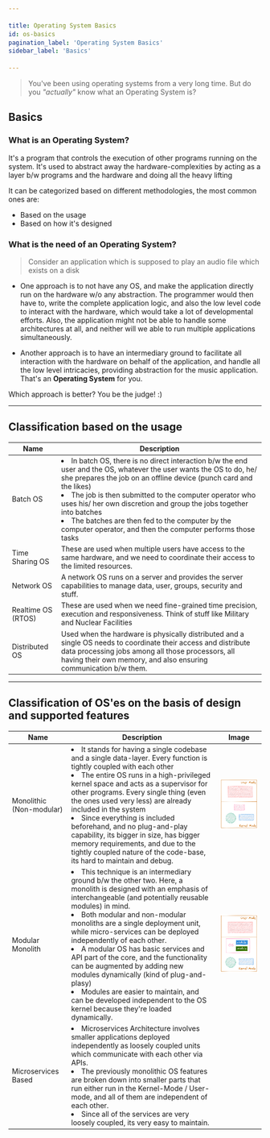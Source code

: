 ```yaml
---

title: Operating System Basics
id: os-basics
pagination_label: 'Operating System Basics'
sidebar_label: 'Basics'

---
```


> You've been using operating systems from a very long time. But do you *"actually"* know what an Operating System is?

## Basics

### What is an Operating System?

It's a program that controls the execution of other programs running on the system. It's used to abstract away the hardware-complexities by acting as a layer b/w programs and the hardware and doing all the heavy lifting

It can be categorized based on different methodologies, the most common ones are: 
- Based on the usage
- Based on how it's designed

### What is the need of an Operating System?

> Consider an application which is supposed to play an audio file which exists on a disk

- One approach is to not have any OS, and make the application directly run on the hardware w/o any abstraction. The programmer would then have to, write the complete application logic, and also the low level code to interact with the hardware, which would take a lot of developmental efforts.
Also, the application might not be able to handle some architectures at all, and neither will we able to run multiple applications simultaneously.

- Another approach is to have an intermediary ground to facilitate all interaction with the hardware on behalf of the application, and handle all the low level intricacies, providing abstraction for the music application. That's an **Operating System** for you.

Which approach is better? You be the judge! :)

---

## Classification based on the usage

Name | Description
-|-
Batch OS| <li>In batch OS, there is no direct interaction b/w the end user and the OS, whatever the user wants the OS to do, he/ she prepares the job on an offline device (punch card and the likes)</li><li>The job is then submitted to the computer operator who uses his/ her own discretion and group the jobs together into batches</li><li>The batches are then fed to the computer by the computer operator, and then the computer performs those tasks</li>
Time Sharing OS | These are used when multiple users have access to the same hardware, and we need to coordinate their access to the limited resources.
Network OS | A network OS runs on a server and provides the server capabilities to manage data, user, groups, security and stuff.
Realtime OS (RTOS) | These are used when we need fine-grained time precision, execution and responsiveness. Think of stuff like Military and Nuclear Facilities
Distributed OS | Used when the hardware is physically distributed and a single OS needs to coordinate their access and distribute data processing jobs among all those processors, all having their own memory, and also ensuring communication b/w them.

---

## Classification of OS'es on the basis of design and supported features

Name | Description | Image
-|-|-
Monolithic (Non-modular) | <li>It stands for having a single codebase and a single data-layer. Every function is tightly coupled with each other</li><li>The entire OS runs in a high-privileged kernel space and acts as a supervisor for other programs. Every single thing (even the ones used very less) are already included in the system </li> <li>Since everything is included beforehand, and no plug-and-play capability, its bigger in size, has bigger memory requirements, and due to the tightly coupled nature of the code-base, its hard to maintain and debug.</li> | ![Monolithic Kernel](/img/docs/os/kernel/non-modular-monolith.png)
Modular Monolith | <li>This technique is an intermediary ground b/w the other two. Here, a monolith is designed with an emphasis of interchangeable (and potentially reusable modules) in mind.</li><li>Both modular and non-modular monoliths are a single deployment unit, while micro-services can be deployed independently of each other.</li><li>A modular OS has basic services and API part of the core, and the functionality can be augmented by adding new modules dynamically (kind of plug-and-plasy)</li><li>Modules are easier to maintain, and can be developed independent to the OS kernel because they're loaded dynamically.</li> | ![Non-Modular Monolith](/img/docs/os/kernel/modular-monolith.png)
Microservices Based | <li>Microservices Architecture involves smaller applications deployed independently as loosely coupled units which communicate with each other via APIs.</li><li>The previously monolithic OS features are broken down into smaller parts that run either run in the Kernel-Mode / User-mode, and all of them are independent of each other.</li><li>Since all of the services are very loosely coupled, its very easy to maintain.</li>
